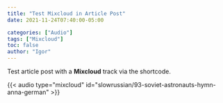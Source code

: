 ```yaml
---
title: "Test Mixcloud in Article Post"
date: 2021-11-24T07:40:00-05:00

categories: ["Audio"]
tags: ["Mixcloud"]
toc: false
author: "Igor"
---
```


Test article post with a **Mixcloud** track via the shortcode.

<!--more-->

{{< audio type="mixcloud" id="slowrussian/93-soviet-astronauts-hymn-anna-german" >}}
